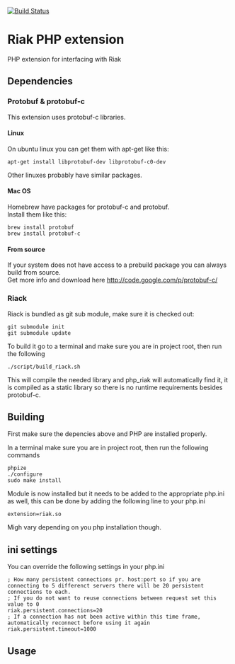 [![Build Status](https://travis-ci.org/TriKaspar/php_riak.png)](https://travis-ci.org/TriKaspar/php_riak)

# Riak PHP extension
PHP extension for interfacing with Riak

## Dependencies
### Protobuf & protobuf-c
This extension uses protobuf-c libraries.
#### Linux
On ubuntu linux you can get them with apt-get like this:

	apt-get install libprotobuf-dev libprotobuf-c0-dev
Other linuxes probably have similar packages.

#### Mac OS
Homebrew have packages for protobuf-c and protobuf.  
Install them like this:

	brew install protobuf
	brew install protobuf-c

#### From source
If your system does not have access to a prebuild package you can always build from source.  
Get more info and download here http://code.google.com/p/protobuf-c/

### Riack
Riack is bundled as git sub module, make sure it is checked out:  

	git submodule init
	git submodule update

To build it go to a terminal and make sure you are in project root, then run the following  

	./script/build_riack.sh
This will compile the needed library and php_riak will automatically find it, it is compiled as a static library so there is no runtime requirements besides protobuf-c.

## Building
First make sure the depencies above and PHP are installed properly.

In a terminal make sure you are in project root, then run the following commands

	phpize
	./configure
	sudo make install

Module is now installed but it needs to be added to the appropriate php.ini as well, this can be done by adding the following line to your php.ini  

	extension=riak.so
Migh vary depending on you php installation though.

## ini settings
You can override the following settings in your php.ini  

	; How many persistent connections pr. host:port so if you are connecting to 5 differenct servers there will be 20 persistent connections to each.  
	; If you do not want to reuse connections between request set this value to 0  
	riak.persistent.connections=20
	; If a connection has not been active within this time frame, automatically reconnect before using it again  
	riak.persistent.timeout=1000

## Usage


